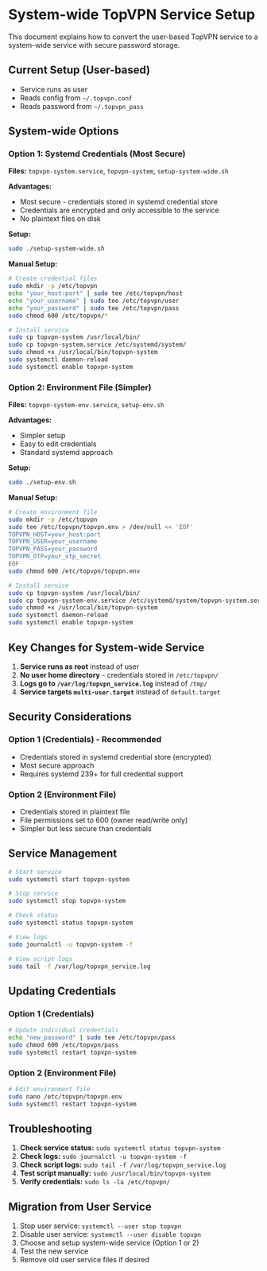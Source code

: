 # System-wide TopVPN Service Setup

This document explains how to convert the user-based TopVPN service to a system-wide service with secure password storage.

## Current Setup (User-based)
- Service runs as user
- Reads config from `~/.topvpn.conf`
- Reads password from `~/.topvpn_pass`

## System-wide Options

### Option 1: Systemd Credentials (Most Secure)
**Files:** `topvpn-system.service`, `topvpn-system`, `setup-system-wide.sh`

**Advantages:**
- Most secure - credentials stored in systemd credential store
- Credentials are encrypted and only accessible to the service
- No plaintext files on disk

**Setup:**
```bash
sudo ./setup-system-wide.sh
```

**Manual Setup:**
```bash
# Create credential files
sudo mkdir -p /etc/topvpn
echo "your_host:port" | sudo tee /etc/topvpn/host
echo "your_username" | sudo tee /etc/topvpn/user
echo "your_password" | sudo tee /etc/topvpn/pass
sudo chmod 600 /etc/topvpn/*

# Install service
sudo cp topvpn-system /usr/local/bin/
sudo cp topvpn-system.service /etc/systemd/system/
sudo chmod +x /usr/local/bin/topvpn-system
sudo systemctl daemon-reload
sudo systemctl enable topvpn-system
```

### Option 2: Environment File (Simpler)
**Files:** `topvpn-system-env.service`, `setup-env.sh`

**Advantages:**
- Simpler setup
- Easy to edit credentials
- Standard systemd approach

**Setup:**
```bash
sudo ./setup-env.sh
```

**Manual Setup:**
```bash
# Create environment file
sudo mkdir -p /etc/topvpn
sudo tee /etc/topvpn/topvpn.env > /dev/null << 'EOF'
TOPVPN_HOST=your_host:port
TOPVPN_USER=your_username
TOPVPN_PASS=your_password
TOPVPN_OTP=your_otp_secret
EOF
sudo chmod 600 /etc/topvpn/topvpn.env

# Install service
sudo cp topvpn-system /usr/local/bin/
sudo cp topvpn-system-env.service /etc/systemd/system/topvpn-system.service
sudo chmod +x /usr/local/bin/topvpn-system
sudo systemctl daemon-reload
sudo systemctl enable topvpn-system
```

## Key Changes for System-wide Service

1. **Service runs as root** instead of user
2. **No user home directory** - credentials stored in `/etc/topvpn/`
3. **Logs go to `/var/log/topvpn_service.log`** instead of `/tmp/`
4. **Service targets `multi-user.target`** instead of `default.target`

## Security Considerations

### Option 1 (Credentials) - Recommended
- Credentials stored in systemd credential store (encrypted)
- Most secure approach
- Requires systemd 239+ for full credential support

### Option 2 (Environment File)
- Credentials stored in plaintext file
- File permissions set to 600 (owner read/write only)
- Simpler but less secure than credentials

## Service Management

```bash
# Start service
sudo systemctl start topvpn-system

# Stop service  
sudo systemctl stop topvpn-system

# Check status
sudo systemctl status topvpn-system

# View logs
sudo journalctl -u topvpn-system -f

# View script logs
sudo tail -f /var/log/topvpn_service.log
```

## Updating Credentials

### Option 1 (Credentials)
```bash
# Update individual credentials
echo "new_password" | sudo tee /etc/topvpn/pass
sudo chmod 600 /etc/topvpn/pass
sudo systemctl restart topvpn-system
```

### Option 2 (Environment File)
```bash
# Edit environment file
sudo nano /etc/topvpn/topvpn.env
sudo systemctl restart topvpn-system
```

## Troubleshooting

1. **Check service status:** `sudo systemctl status topvpn-system`
2. **Check logs:** `sudo journalctl -u topvpn-system -f`
3. **Check script logs:** `sudo tail -f /var/log/topvpn_service.log`
4. **Test script manually:** `sudo /usr/local/bin/topvpn-system`
5. **Verify credentials:** `sudo ls -la /etc/topvpn/`

## Migration from User Service

1. Stop user service: `systemctl --user stop topvpn`
2. Disable user service: `systemctl --user disable topvpn`
3. Choose and setup system-wide service (Option 1 or 2)
4. Test the new service
5. Remove old user service files if desired
